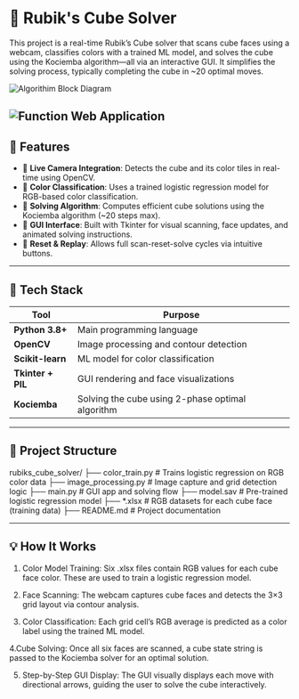 # 🧊 Rubik's Cube Solver

This project is a real-time Rubik’s Cube solver that scans cube faces using a webcam, classifies colors with a trained ML model, and solves the cube using the Kociemba algorithm—all via an interactive GUI. It simplifies the solving process, typically completing the cube in ~20 optimal moves.

![Algorithim Block Diagram](<img width="1146" height="369" alt="Image" src="https://github.com/user-attachments/assets/bd7216ee-3feb-4a97-b7a0-556874074fc8" />)

![Function Web Application](<img width="1282" height="749" alt="Image" src="https://github.com/user-attachments/assets/4e1c136e-a82b-4f92-b011-ac8f9b229a22" />)
---

## 🚀 Features

- 🎥 **Live Camera Integration**: Detects the cube and its color tiles in real-time using OpenCV.
- 🎯 **Color Classification**: Uses a trained logistic regression model for RGB-based color classification.
- 🧠 **Solving Algorithm**: Computes efficient cube solutions using the Kociemba algorithm (~20 steps max).
- 🧩 **GUI Interface**: Built with Tkinter for visual scanning, face updates, and animated solving instructions.
- 🔄 **Reset & Replay**: Allows full scan-reset-solve cycles via intuitive buttons.

---

## 🧰 Tech Stack

| Tool | Purpose |
|------|---------|
| **Python 3.8+** | Main programming language |
| **OpenCV** | Image processing and contour detection |
| **Scikit-learn** | ML model for color classification |
| **Tkinter + PIL** | GUI rendering and face visualizations |
| **Kociemba** | Solving the cube using 2-phase optimal algorithm |

---

## 📂 Project Structure

rubiks_cube_solver/
├── color_train.py         # Trains logistic regression on RGB color data
├── image_processing.py    # Image capture and grid detection logic
├── main.py                # GUI app and solving flow
├── model.sav              # Pre-trained logistic regression model
├── *.xlsx                 # RGB datasets for each cube face (training data)
├── README.md              # Project documentation

---

## 💡 How It Works

1. Color Model Training: Six .xlsx files contain RGB values for each cube face color. These are used to train a logistic regression model.

2. Face Scanning: The webcam captures cube faces and detects the 3×3 grid layout via contour analysis.

3. Color Classification: Each grid cell’s RGB average is predicted as a color label using the trained ML model.

4.Cube Solving: Once all six faces are scanned, a cube state string is passed to the Kociemba solver for an optimal solution.

5. Step-by-Step GUI Display: The GUI visually displays each move with directional arrows, guiding the user to solve the cube interactively.

